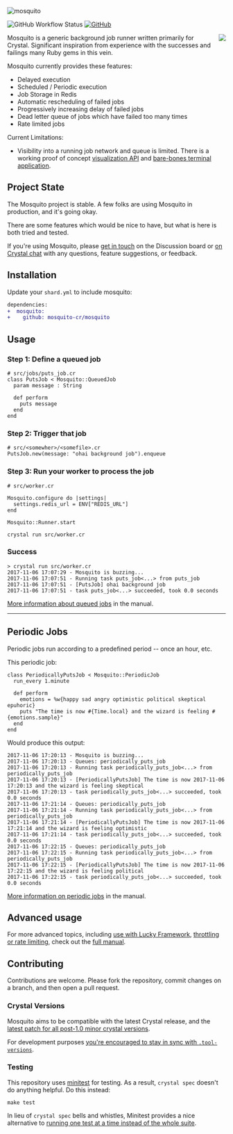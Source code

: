 <img src="logo/logotype_horizontal.svg" alt="mosquito">

![GitHub Workflow Status](https://img.shields.io/github/actions/workflow/status/mosquito-cr/mosquito/ci.yml?branch=master&style=for-the-badge)
[![GitHub](https://img.shields.io/github/license/mosquito-cr/mosquito.svg?style=for-the-badge)](https://tldrlegal.com/license/mit-license)

<img src="https://mosquito-cr.github.io/images/amber-mosquito-small.png" align="right">

Mosquito is a generic background job runner written primarily for Crystal. Significant inspiration from experience with the successes and failings many Ruby gems in this vein.

Mosquito currently provides these features:
- Delayed execution
- Scheduled / Periodic execution
- Job Storage in Redis
- Automatic rescheduling of failed jobs
- Progressively increasing delay of failed jobs
- Dead letter queue of jobs which have failed too many times
- Rate limited jobs

Current Limitations:
- Visibility into a running job network and queue is limited. There is a working proof of concept [visualization API](https://github.com/mosquito-cr/mosquito/issues/90) and [bare-bones terminal application](https://github.com/mosquito-cr/tui-visualizer).

## Project State

The Mosquito project is stable. A few folks are using Mosquito in production, and it's going okay.

There are some features which would be nice to have, but what is here is both tried and tested.

If you're using Mosquito, please [get in touch](https://github.com/mosquito-cr/mosquito/discussions) on the Discussion board or [on Crystal chat](https://crystal-lang.org/community/) with any questions, feature suggestions, or feedback.

## Installation

Update your `shard.yml` to include mosquito:

```diff
dependencies:
+  mosquito:
+    github: mosquito-cr/mosquito
```

## Usage

### Step 1: Define a queued job

```crystal
# src/jobs/puts_job.cr
class PutsJob < Mosquito::QueuedJob
  param message : String

  def perform
    puts message
  end
end
```

### Step 2: Trigger that job

```crystal
# src/<somewher>/<somefile>.cr
PutsJob.new(message: "ohai background job").enqueue
```

### Step 3: Run your worker to process the job

```crystal
# src/worker.cr

Mosquito.configure do |settings|
  settings.redis_url = ENV["REDIS_URL"]
end

Mosquito::Runner.start
```

```text
crystal run src/worker.cr
```

### Success

```
> crystal run src/worker.cr
2017-11-06 17:07:29 - Mosquito is buzzing...
2017-11-06 17:07:51 - Running task puts_job<...> from puts_job
2017-11-06 17:07:51 - [PutsJob] ohai background job
2017-11-06 17:07:51 - task puts_job<...> succeeded, took 0.0 seconds
```

[More information about queued jobs](https://mosquito-cr.github.io/manual/index.html#queued-jobs) in the manual.

------

## Periodic Jobs

Periodic jobs run according to a predefined period -- once an hour, etc.

This periodic job:
```crystal
class PeriodicallyPutsJob < Mosquito::PeriodicJob
  run_every 1.minute

  def perform
    emotions = %w{happy sad angry optimistic political skeptical epuhoric}
    puts "The time is now #{Time.local} and the wizard is feeling #{emotions.sample}"
  end
end
```

Would produce this output:
```crystal
2017-11-06 17:20:13 - Mosquito is buzzing...
2017-11-06 17:20:13 - Queues: periodically_puts_job
2017-11-06 17:20:13 - Running task periodically_puts_job<...> from periodically_puts_job
2017-11-06 17:20:13 - [PeriodicallyPutsJob] The time is now 2017-11-06 17:20:13 and the wizard is feeling skeptical
2017-11-06 17:20:13 - task periodically_puts_job<...> succeeded, took 0.0 seconds
2017-11-06 17:21:14 - Queues: periodically_puts_job
2017-11-06 17:21:14 - Running task periodically_puts_job<...> from periodically_puts_job
2017-11-06 17:21:14 - [PeriodicallyPutsJob] The time is now 2017-11-06 17:21:14 and the wizard is feeling optimistic
2017-11-06 17:21:14 - task periodically_puts_job<...> succeeded, took 0.0 seconds
2017-11-06 17:22:15 - Queues: periodically_puts_job
2017-11-06 17:22:15 - Running task periodically_puts_job<...> from periodically_puts_job
2017-11-06 17:22:15 - [PeriodicallyPutsJob] The time is now 2017-11-06 17:22:15 and the wizard is feeling political
2017-11-06 17:22:15 - task periodically_puts_job<...> succeeded, took 0.0 seconds
```

[More information on periodic jobs](https://mosquito-cr.github.io/manual/index.html#periodic-jobs) in the manual.

## Advanced usage

For more advanced topics, including [use with Lucky Framework](https://mosquito-cr.github.io/manual/lucky_framework.html), [throttling or rate limiting](https://mosquito-cr.github.io/manual/rate_limiting.html), check out the [full manual](https://mosquito-cr.github.io/manual).

## Contributing

Contributions are welcome. Please fork the repository, commit changes on a branch, and then open a pull request.

### Crystal Versions

Mosquito aims to be compatible with the latest Crystal release, and the [latest patch for all post-1.0 minor crystal versions](https://github.com/mosquito-cr/mosquito/blob/master/.github/workflows/ci.yml#L17).

For development purposes [you're encouraged to stay in sync with `.tool-versions`](https://github.com/mosquito-cr/mosquito/blob/master/.tool-versions).

### Testing

This repository uses [minitest](https://github.com/ysbaddaden/minitest.cr) for testing. As a result, `crystal spec` doesn't do anything helpful. Do this instead:

```
make test
```

In lieu of `crystal spec` bells and whistles, Minitest provides a nice alternative to [running one test at a time instead of the whole suite](https://github.com/ysbaddaden/minitest.cr/pull/31).
